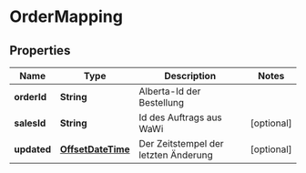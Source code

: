 # OrderMapping

## Properties
Name | Type | Description | Notes
------------ | ------------- | ------------- | -------------
**orderId** | **String** | Alberta-Id der Bestellung | 
**salesId** | **String** | Id des Auftrags aus WaWi |  [optional]
**updated** | [**OffsetDateTime**](OffsetDateTime.md) | Der Zeitstempel der letzten Änderung |  [optional]
